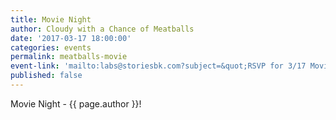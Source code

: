 ```yaml
---
title: Movie Night
author: Cloudy with a Chance of Meatballs
date: '2017-03-17 18:00:00'
categories: events
permalink: meatballs-movie
event-link: 'mailto:labs@storiesbk.com?subject=&quot;RSVP for 3/17 Movie Night at Stories&quot;'
published: false
---
```

Movie Night - {{ page.author }}!
